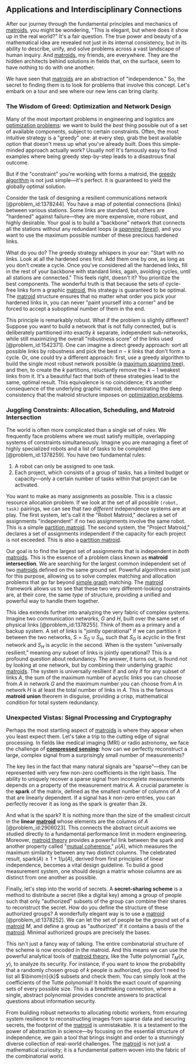 ## Applications and Interdisciplinary Connections

After our journey through the fundamental principles and mechanics of [matroids](@article_id:272628), you might be wondering, "This is elegant, but where does it show up in the real world?" It's a fair question. The true power and beauty of a mathematical idea are revealed not just in its internal consistency, but in its ability to describe, unify, and solve problems across a vast landscape of human inquiry. And [matroids](@article_id:272628), my friends, are everywhere. They are the hidden architects behind solutions in fields that, on the surface, seem to have nothing to do with one another.

We have seen that [matroids](@article_id:272628) are an abstraction of "independence." So, the secret to finding them is to look for problems that involve this concept. Let's embark on a tour and see where our new lens can bring clarity.

### The Wisdom of Greed: Optimization and Network Design

Many of the most important problems in engineering and logistics are [optimization problems](@article_id:142245): we want to build the *best* thing possible out of a set of available components, subject to certain constraints. Often, the most intuitive strategy is a "greedy" one: at every step, grab the best available option that doesn't mess up what you've already built. Does this simple-minded approach actually work? Usually not! It's famously easy to find examples where being greedy step-by-step leads to a disastrous final outcome.

But if the "constraint" you're working with forms a matroid, the [greedy algorithm](@article_id:262721) is not just simple—it's perfect. It is guaranteed to yield the globally optimal solution.

Consider the task of designing a resilient communications network [@problem_id:1378244]. You have a map of potential connections (links) between various stations. Some links are standard, but others are "hardened" against failure—they are more expensive, more robust, and highly desirable. Your goal is to build a "backbone" network that connects all the stations without any redundant loops (a *[spanning forest](@article_id:262496)*), and you want to use the maximum possible number of these precious hardened links.

What do you do? The greedy strategy whispers in your ear: "Start with no links. Look at all the hardened ones first. Add them one by one, as long as you don't create a cycle. Once you've considered all the hardened links, fill in the rest of your backbone with standard links, again, avoiding cycles, until all stations are connected." This feels right, doesn't it? You prioritize the best components. The wonderful truth is that because the sets of cycle-free links form a graphic [matroid](@article_id:269954), this strategy is guaranteed to be optimal. The [matroid](@article_id:269954) structure ensures that no matter what order you pick your hardened links in, you can never "paint yourself into a corner" and be forced to accept a suboptimal number of them in the end.

This principle is remarkably robust. What if the problem is slightly different? Suppose you want to build a network that is not fully connected, but is deliberately partitioned into exactly $k$ separate, independent sub-networks, while still maximizing the overall "robustness score" of the links used [@problem_id:1542371]. One can imagine a direct greedy approach: sort all possible links by robustness and pick the best $n-k$ links that don't form a cycle. Or, one could try a different approach: first, use a greedy algorithm to build the single most robust network possible (a [maximum spanning tree](@article_id:271278)), and then, to create the $k$ partitions, reluctantly remove the $k-1$ weakest links from it. It's a beautiful fact that both of these strategies lead to the same, optimal result. This equivalence is no coincidence; it’s another consequence of the underlying graphic matroid, demonstrating the deep consistency that the matroid structure imposes on [optimization problems](@article_id:142245).

### Juggling Constraints: Allocation, Scheduling, and Matroid Intersection

The world is often more complicated than a single set of rules. We frequently face problems where we must satisfy multiple, overlapping systems of constraints simultaneously. Imagine you are managing a fleet of highly specialized robots and a list of tasks to be completed [@problem_id:1378259]. You have two fundamental rules:

1.  A robot can only be assigned to one task.
2.  Each project, which consists of a group of tasks, has a limited budget or capacity—only a certain number of tasks within that project can be activated.

You want to make as many assignments as possible. This is a classic resource allocation problem. If we look at the set of all possible `(robot, task)` pairings, we can see that *two different* independence systems are at play. The first system, let's call it the "Robot Matroid," declares a set of assignments "independent" if no two assignments involve the same robot. This is a simple [partition matroid](@article_id:274629). The second system, the "Project Matroid," declares a set of assignments independent if the capacity for each project is not exceeded. This is also a [partition matroid](@article_id:274629).

Our goal is to find the largest set of assignments that is independent in *both* [matroids](@article_id:272628). This is the essence of a problem class known as **matroid intersection**. We are searching for the largest common independent set of two [matroids](@article_id:272628) defined on the same ground set. Powerful algorithms exist just for this purpose, allowing us to solve complex matching and allocation problems that go far beyond [simple graph](@article_id:274782) matching. The [matroid](@article_id:269954) framework allows us to see that these two very different-looking constraints are, at their core, the same *type* of structure, providing a unified and powerful way to handle them together.

This idea extends further into analyzing the very fabric of complex systems. Imagine two communication networks, $G$ and $H$, built over the same set of physical links [@problem_id:1378255]. Think of them as a primary and a backup system. A set of links is "jointly operational" if we can partition it between the two networks, $S = S_G \cup S_H$, such that $S_G$ is acyclic in the first network and $S_H$ is acyclic in the second. When is the system "universally resilient," meaning *any* subset of links is jointly operational? This is a profound question about redundancy. The answer, it turns out, is found not by looking at one network, but by combining their underlying graphic [matroids](@article_id:272628). The system is universally resilient if and only if for any subset of links $A$, the sum of the maximum number of acyclic links you can choose from $A$ in network $G$ and the maximum number you can choose from $A$ in network $H$ is at least the total number of links in $A$. This is the famous **matroid union** theorem in disguise, providing a crisp, mathematical condition for total system redundancy.

### Unexpected Vistas: Signal Processing and Cryptography

Perhaps the most startling aspect of [matroids](@article_id:272628) is where they appear when you least expect them. Let's take a trip to the cutting edge of signal processing. In fields like medical imaging (MRI) or radio astronomy, we face the challenge of **[compressed sensing](@article_id:149784)**: how can we perfectly reconstruct a large, complex signal from a surprisingly small number of measurements?

The key lies in the fact that many natural signals are "sparse"—they can be represented with very few non-zero coefficients in the right basis. The ability to uniquely recover a sparse signal from incomplete measurements depends on a property of the measurement matrix $A$. A crucial parameter is the **spark** of the matrix, defined as the smallest number of columns of $A$ that are linearly dependent. If a signal has $k$ non-zero entries, you can perfectly recover it as long as the spark is greater than $2k$.

And what is the spark? It is nothing more than the size of the smallest circuit in the **linear [matroid](@article_id:269954)** whose elements are the columns of $A$ [@problem_id:2906023]. This connects the abstract circuit axioms we studied directly to a fundamental performance limit in modern engineering. Moreover, [matroid theory](@article_id:272003) provides a powerful link between the spark and another property called "[mutual coherence](@article_id:187683)," $\mu(A)$, which measures the maximum similarity between any two distinct columns. The celebrated result, $\text{spark}(A) \ge 1 + 1/\mu(A)$, derived from first principles of linear independence, becomes a vital design guideline. To build a good measurement system, one should design a matrix whose columns are as distinct from one another as possible.

Finally, let's step into the world of secrets. A **secret-sharing scheme** is a method to distribute a secret (like a digital key) among a group of people such that only "authorized" subsets of the group can combine their shares to reconstruct the secret. How do you define the structure of these authorized groups? A wonderfully elegant way is to use a [matroid](@article_id:269954) [@problem_id:1378252]. We can let the set of people be the ground set of a [matroid](@article_id:269954) $M$, and define a group as "authorized" if it contains a basis of the [matroid](@article_id:269954). Minimal authorized groups are precisely the bases.

This isn't just a fancy way of talking. The entire combinatorial structure of the scheme is now encoded in the matroid. And this means we can use the powerful analytical tools of [matroid theory](@article_id:272003), like the Tutte polynomial $T_M(x, y)$, to analyze its security. For instance, if you want to know the probability that a randomly chosen group of $k$ people is authorized, you don't need to list all $\binom{n}{k}$ subsets and check them. You can simply look at the coefficients of the Tutte polynomial! It holds the exact count of spanning sets of every possible size. This is a breathtaking connection, where a single, abstract polynomial provides concrete answers to practical questions about information security.

From building robust networks to allocating robotic workers, from ensuring system resilience to reconstructing images from sparse data and securing secrets, the footprint of the [matroid](@article_id:269954) is unmistakable. It is a testament to the power of abstraction in science—by focusing on the essential structure of independence, we gain a tool that brings insight and order to a stunningly diverse collection of real-world challenges. The [matroid](@article_id:269954) is not just a mathematical curiosity; it is a fundamental pattern woven into the fabric of the combinatorial world.